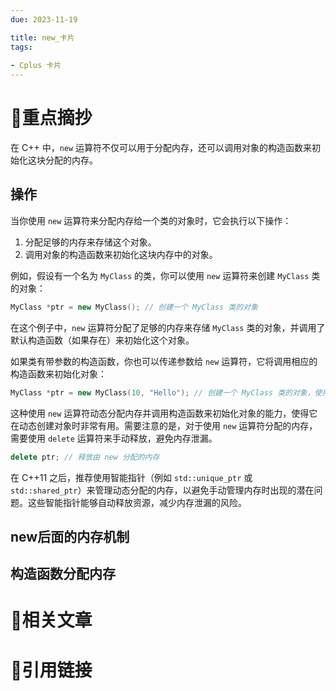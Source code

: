 ```yaml
---
due: 2023-11-19 

title: new_卡片
tags:
 
- Cplus 卡片
---
```

# 🍎重点摘抄
在 C++ 中，`new` 运算符不仅可以用于分配内存，还可以调用对象的构造函数来初始化这块分配的内存。

## 操作
当你使用 `new` 运算符来分配内存给一个类的对象时，它会执行以下操作：
1. 分配足够的内存来存储这个对象。
2. 调用对象的构造函数来初始化这块内存中的对象。

例如，假设有一个名为 `MyClass` 的类，你可以使用 `new` 运算符来创建 `MyClass` 类的对象：

```cpp
MyClass *ptr = new MyClass(); // 创建一个 MyClass 类的对象
```

在这个例子中，`new` 运算符分配了足够的内存来存储 `MyClass` 类的对象，并调用了默认构造函数（如果存在）来初始化这个对象。

如果类有带参数的构造函数，你也可以传递参数给 `new` 运算符，它将调用相应的构造函数来初始化对象：

```cpp
MyClass *ptr = new MyClass(10, "Hello"); // 创建一个 MyClass 类的对象，使用带参数的构造函数进行初始化
```

这种使用 `new` 运算符动态分配内存并调用构造函数来初始化对象的能力，使得它在动态创建对象时非常有用。需要注意的是，对于使用 `new` 运算符分配的内存，需要使用 `delete` 运算符来手动释放，避免内存泄漏。

```cpp
delete ptr; // 释放由 new 分配的内存
```

在 C++11 之后，推荐使用智能指针（例如 `std::unique_ptr` 或 `std::shared_ptr`）来管理动态分配的内存，以避免手动管理内存时出现的潜在问题。这些智能指针能够自动释放资源，减少内存泄漏的风险。

## new后面的内存机制
## 构造函数分配内存

# 📒相关文章




# 🍏引用链接

